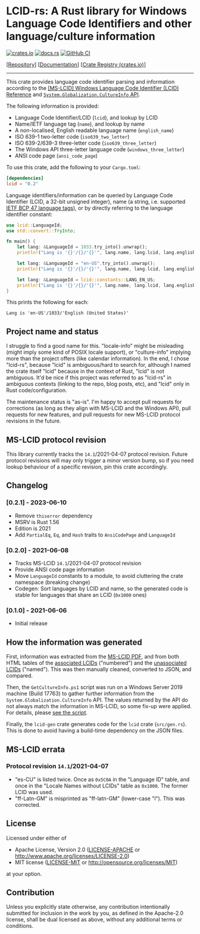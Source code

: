 # LCID-rs: A Rust library for Windows Language Code Identifiers and other language/culture information

[![crates.io](https://img.shields.io/crates/v/lcid.svg)](https://crates.io/crates/lcid) [![docs.rs](https://docs.rs/lcid/badge.svg)](https://docs.rs/lcid/) [![GitHub CI](https://github.com/tobywf/lcid-rs/actions/workflows/check.yaml/badge.svg)](https://github.com/tobywf/lcid-rs/)

[[Repository](https://github.com/tobywf/lcid-rs/)] [[Documentation](https://docs.rs/lcid/)] [[Crate Registry (crates.io)](https://crates.io/crates/lcid)]

---

This crate provides language code identifier parsing and information
according to the [[MS-LCID] Windows Language Code Identifier (LCID) Reference](https://docs.microsoft.com/en-us/openspecs/windows_protocols/ms-lcid/70feba9f-294e-491e-b6eb-56532684c37f) and [`System.Globalization.CultureInfo` API](https://docs.microsoft.com/en-us/dotnet/api/system.globalization.cultureinfo).

The following information is provided:

* Language Code Identifier/LCID (`lcid`), and lookup by LCID
* Name/IETF language tag (`name`), and lookup by name
* A non-localised, English readable language name (`english_name`)
* ISO 639-1 two-letter code (`iso639_two_letter`)
* ISO 639-2/639-3 three-letter code (`iso639_three_letter`)
* The Windows API three-letter language code (`windows_three_letter`)
* ANSI code page (`ansi_code_page`)

To use this crate, add the following to your `Cargo.toml`:

```toml
[dependencies]
lcid = "0.2"
```

Language identifiers/information can be queried by Language
Code Identifier (LCID, a 32-bit unsigned integer), name (a string, i.e. supported [IETF BCP 47 language tags](https://tools.ietf.org/rfc/bcp/bcp47.txt)), or by directly referring to the language identifier constant:

```rust
use lcid::LanguageId;
use std::convert::TryInto;

fn main() {
    let lang: &LanguageId = 1033.try_into().unwrap();
    println!("Lang is '{}'/{}/'{}'", lang.name, lang.lcid, lang.english_name);

    let lang: &LanguageId = "en-US".try_into().unwrap();
    println!("Lang is '{}'/{}/'{}'", lang.name, lang.lcid, lang.english_name);

    let lang: &LanguageId = lcid::constants::LANG_EN_US;
    println!("Lang is '{}'/{}/'{}'", lang.name, lang.lcid, lang.english_name);
}
```

This prints the following for each:

```
Lang is 'en-US'/1033/'English (United States)'
```

## Project name and status

I struggle to find a good name for this. "locale-info" might be misleading (might imply some kind of POSIX locale support), or "culture-info" implying more than the project offers (like calendar information). In the end, I chose "lcid-rs", because "lcid" is ambiguous/hard to search for, although I named the crate itself "lcid" because in the context of Rust, "lcid" is not ambiguous. It'd be nice if this project was referred to as "lcid-rs" in ambiguous contexts (linking to the repo, blog posts, etc), and "lcid" only in Rust code/configuration.

The maintenance status is "as-is". I'm happy to accept pull requests for corrections (as long as they align with MS-LCID and the Windows API), pull requests for new features, and pull requests for new MS-LCID protocol revisions in the future.

## MS-LCID protocol revision

This library currently tracks the `14.1`/2021-04-07 protocol revision. Future
protocol revisions will may only trigger a minor version bump, so if you need
lookup behaviour of a specific revision, pin this crate accordingly.

## Changelog

### [0.2.1] - 2023-06-10

* Remove `thiserror` dependency
* MSRV is Rust 1.56
* Edition is 2021
* Add `PartialEq`, `Eq`, and `Hash` traits to `AnsiCodePage` and `LanguageId`

### [0.2.0] - 2021-06-08

* Tracks MS-LCID `14.1`/2021-04-07 protocol revision
* Provide ANSI code page information
* Move `LanguageId` constants to a module, to avoid cluttering the crate
  namespace (breaking change)
* Codegen: Sort languages by LCID and name, so the generated code is stable for
  languages that share an LCID (`0x1000` ones)

### [0.1.0] - 2021-06-06

* Initial release

## How the information was generated

First, information was extracted from the [MS-LCID PDF](https://docs.microsoft.com/en-us/openspecs/windows_protocols/ms-lcid/70feba9f-294e-491e-b6eb-56532684c37f),
and from both HTML tables of the [associated LCIDs](https://docs.microsoft.com/en-us/openspecs/windows_protocols/ms-lcid/63d3d639-7fd2-4afb-abbe-0d5b5551eef8)
("numbered") and the [unassociated LCIDs](https://docs.microsoft.com/en-us/openspecs/windows_protocols/ms-lcid/926e694f-1797-4418-a922-343d1c5e91a6)
("named"). This was then manually cleaned, converted to JSON, and compared.

Then, the `GetCultureInfo.ps1` script was run on a Windows Server 2019 machine
(Build 17763) to gather further information from the
`System.Globalization.CultureInfo` API. The values returned by the API do not
always match the information in MS-LCID, so some fix-up were applied. For
details, please [see the script](lcid_gen/GetCultureInfo.ps1).

Finally, the `lcid-gen` crate generates code for the `lcid` crate
(`src/gen.rs`). This is done to avoid having a build-time dependency on the
JSON files.

## MS-LCID errata

### Protocol revision `14.1`/2021-04-07

* "es-CU" is listed twice. Once as `0x5C0A` in the "Language ID" table, and
  once in the "Locale Names without LCIDs" table as `0x1000`. The former LCID
  was used.
* "ff-Latn-GM" is misprinted as "ff-latn-GM" (lower-case "l"). This was
  corrected.

## License

Licensed under either of

 * Apache License, Version 2.0 ([LICENSE-APACHE](LICENSE-APACHE) or http://www.apache.org/licenses/LICENSE-2.0)
 * MIT license ([LICENSE-MIT](LICENSE-MIT) or http://opensource.org/licenses/MIT)

at your option.

## Contribution

Unless you explicitly state otherwise, any contribution intentionally submitted
for inclusion in the work by you, as defined in the Apache-2.0 license, shall be
dual licensed as above, without any additional terms or conditions.
